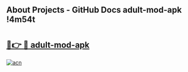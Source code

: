 ## About Projects - GitHub Docs adult-mod-apk !4m54t

# <h2><a href="https://andorid.site?title=adult-mod-apk&ref=19M">🔗👉 🔴 adult-mod-apk</a></h2>

[![acn](https://github.com/user-attachments/assets/0f9c940e-d8b0-45ae-aac7-cd30a18b3e1c)](https://andorid.site?title=adult-mod-apk&ref=19M)
